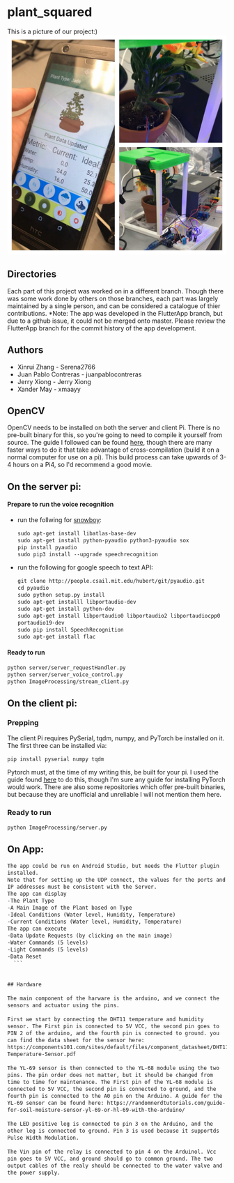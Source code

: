 # plant_squared
This is a picture of our project:)
![demo](https://github.com/Serena2766/plant_squared/blob/master/demo.jpg)

## Directories
Each part of this project was worked on in a different branch. Though there was some work done by others on those branches, each part was largely maintained by a single person, and can be considered a catalogue of thier contributions.
*Note: The app was developed in the FlutterApp branch, but due to a github issue, it could not be merged onto master. Please review the FlutterApp branch for the commit history of the app development.
## Authors
- Xinrui Zhang          - Serena2766
- Juan Pablo Contreras  - juanpablocontreras
- Jerry Xiong           - Jerry Xiong
- Xander May            - xmaayy         
## OpenCV
OpenCV needs to be installed on both the server and client Pi. There is no pre-built binary for this, so you're going to need to compile it yourself from source. The guide I followed can be found [here](https://www.pyimagesearch.com/2018/09/26/install-opencv-4-on-your-raspberry-pi/), though there are many faster ways to do it that take advantage of cross-compilation (build it on a normal computer for use on a pi). This build process can take upwards of 3-4 hours on a Pi4, so I'd recommend a good movie. 

## On the server pi:
#### Prepare to run the voice recognition
- run the follwing for [snowboy](http://docs.kitt.ai/snowboy/#running-on-raspberry-pi):
  ``` 
  sudo apt-get install libatlas-base-dev
  sudo apt-get install python-pyaudio python3-pyaudio sox
  pip install pyaudio
  sudo pip3 install --upgrade speechrecognition
  ```
- run the following for google speech to text API:
  ```
  git clone http://people.csail.mit.edu/hubert/git/pyaudio.git
  cd pyaudio
  sudo python setup.py install
  sudo apt-get installl libportaudio-dev
  sudo apt-get install python-dev
  sudo apt-get install libportaudio0 libportaudio2 libportaudiocpp0 portaudio19-dev
  sudo pip install SpeechRecognition 
  sudo apt-get install flac
  ```
  
 
#### Ready to run
  ```
  python server/server_requestHandler.py
  python server/server_voice_control.py
  python ImageProcessing/stream_client.py
  ```
  
## On the client pi:
### Prepping
The client Pi requires PySerial, tqdm, numpy, and PyTorch be installed on it. The first three can be installed via:
```
pip install pyserial numpy tqdm
```
Pytorch must, at the time of my writing this, be built for your pi. I used the guide found [here](https://gist.github.com/fgolemo/b973a3fa1aaa67ac61c480ae8440e754) to do this, though I'm sure any guide for installing PyTorch would work. There are also some repositories which offer pre-built binaries, but because they are unofficial and unreliable I will not mention them here.

### Ready to run
```
python ImageProcessing/server.py
```

## On App:
  ```
The app could be run on Android Studio, but needs the Flutter plugin installed.
Note that for setting up the UDP connect, the values for the ports and IP addresses must be consistent with the Server.
The app can display
  -The Plant Type
  -A Main Image of the Plant based on Type
  -Ideal Conditions (Water level, Humidity, Temperature)
  -Current Conditions (Water level, Humidity, Temperature)
The app can execute
  -Data Update Requests (by clicking on the main image)
  -Water Commands (5 levels)
  -Light Commands (5 levels)
  -Data Reset
    ```
    
    
 ## Hardware
 
 The main component of the harware is the arduino, and we connect the sensors and actuator using the pins. 
 
 First we start by connecting the DHT11 temperature and humidity sensor. The First pin is connected to 5V VCC, the second pin goes to PIN 2 of the arduino, and the fourth pin is connected to ground. you can find the data sheet for the sensor here: https://components101.com/sites/default/files/component_datasheet/DHT11-Temperature-Sensor.pdf
 
 The YL-69 sensor is then connected to the YL-68 module using the two pins. The pin order does not matter, but it should be changed from time to time for maintenance. The First pin of the YL-68 module is connected to 5V VCC, the second pin is connected to ground, and the fourth pin is connected to the A0 pin on the Arduino. A guide for the YL-69 sensor can be found here: https://randomnerdtutorials.com/guide-for-soil-moisture-sensor-yl-69-or-hl-69-with-the-arduino/
 
 The LED positive leg is connected to pin 3 on the Arduino, and the other leg is connected to ground. Pin 3 is used because it supportds Pulse Width Modulation.
 
 The Vin pin of the relay is connected to pin 4 on the Arduinol. Vcc pin goes to 5V VCC, and ground should go to common ground. The two output cables of the realy should be connected to the water valve and the power supply. 
